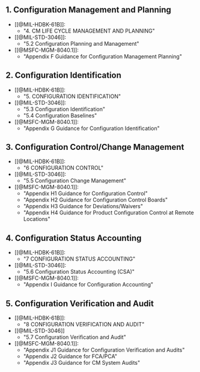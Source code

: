 ## 1. Configuration Management and Planning
- [[@MIL-HDBK-61B]]: 
	- "4. CM LIFE CYCLE MANAGEMENT AND PLANNING"
- [[@MIL-STD-3046]]: 
	- "5.2 Configuration Planning and Management"
- [[@MSFC-MGM-8040.1]]: 
	- "Appendix F Guidance for Configuration Management Planning"

## 2. Configuration Identification
- [[@MIL-HDBK-61B]]: 
	- "5. CONFIGURATION IDENTIFICATION"
- [[@MIL-STD-3046]]: 
	- "5.3 Configuration Identification"
	- "5.4 Configuration Baselines"
- [[@MSFC-MGM-8040.1]]: 
	- "Appendix G Guidance for Configuration Identification"

## 3. Configuration Control/Change Management
- [[@MIL-HDBK-61B]]: 
	- "6 CONFIGURATION CONTROL"
- [[@MIL-STD-3046]]: 
	- "5.5 Configuration Change Management"
- [[@MSFC-MGM-8040.1]]: 
	- "Appendix H1 Guidance for Configuration Control"
	- "Appendix H2 Guidance for Configuration Control Boards"
	- "Appendix H3 Guidance for Deviations/Waivers"
	- "Appendix H4 Guidance for Product Configuration Control at Remote Locations"

## 4. Configuration Status Accounting
- [[@MIL-HDBK-61B]]: 
	- "7 CONFIGURATION STATUS ACCOUNTING"
- [[@MIL-STD-3046]]: 
	- "5.6 Configuration Status Accounting (CSA)"
- [[@MSFC-MGM-8040.1]]: 
	- "Appendix I Guidance for Configuration Accounting"

## 5. Configuration Verification and Audit
- [[@MIL-HDBK-61B]]: 
	- "8 CONFIGURATION VERIFICATION AND AUDIT"
- [[@MIL-STD-3046]] 
	- "5.7 Configuration Verification and Audit"
- [[@MSFC-MGM-8040.1]]: 
	- "Appendix J1 Guidance for Configuration Verification and Audits"
	- "Appendix J2 Guidance for FCA/PCA"
	- "Appendix J3 Guidance for CM System Audits"
